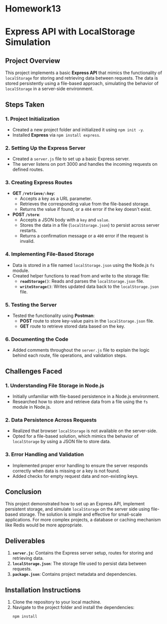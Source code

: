 # Homework13
# Express API with LocalStorage Simulation

## Project Overview
This project implements a basic **Express API** that mimics the functionality of `localStorage` for storing and retrieving data between requests. The data is stored persistently using a file-based approach, simulating the behavior of `localStorage` in a server-side environment.

## Steps Taken

### 1. **Project Initialization**
   - Created a new project folder and initialized it using `npm init -y`.
   - Installed **Express** via `npm install express`.

### 2. **Setting Up the Express Server**
   - Created a `server.js` file to set up a basic Express server.
   - The server listens on port 3000 and handles the incoming requests on defined routes.

### 3. **Creating Express Routes**
   - **GET `/retrieve/:key`**: 
     - Accepts a key as a URL parameter.
     - Retrieves the corresponding value from the file-based storage.
     - Returns the value if found, or a `404` error if the key doesn't exist.
   - **POST `/store`**: 
     - Accepts a JSON body with a `key` and `value`.
     - Stores the data in a file (`localStorage.json`) to persist across server restarts.
     - Returns a confirmation message or a `400` error if the request is invalid.

### 4. **Implementing File-Based Storage**
   - Data is stored in a file named `localStorage.json` using the Node.js `fs` module.
   - Created helper functions to read from and write to the storage file:
     - **`readStorage()`**: Reads and parses the `localStorage.json` file.
     - **`writeStorage()`**: Writes updated data back to the `localStorage.json` file.

### 5. **Testing the Server**
   - Tested the functionality using **Postman**:
     - **POST** route to store key-value pairs in the `localStorage.json` file.
     - **GET** route to retrieve stored data based on the key.

### 6. **Documenting the Code**
   - Added comments throughout the `server.js` file to explain the logic behind each route, file operations, and validation steps.

## Challenges Faced

### 1. **Understanding File Storage in Node.js**
   - Initially unfamiliar with file-based persistence in a Node.js environment.
   - Researched how to store and retrieve data from a file using the `fs` module in Node.js.

### 2. **Data Persistence Across Requests**
   - Realized that browser `localStorage` is not available on the server-side.
   - Opted for a file-based solution, which mimics the behavior of `localStorage` by using a JSON file to store data.

### 3. **Error Handling and Validation**
   - Implemented proper error handling to ensure the server responds correctly when data is missing or a key is not found.
   - Added checks for empty request data and non-existing keys.

## Conclusion
This project demonstrated how to set up an Express API, implement persistent storage, and simulate `localStorage` on the server side using file-based storage. The solution is simple and effective for small-scale applications. For more complex projects, a database or caching mechanism like Redis would be more appropriate.

## Deliverables

1. **`server.js`**: Contains the Express server setup, routes for storing and retrieving data.
2. **`localStorage.json`**: The storage file used to persist data between requests.
3. **`package.json`**: Contains project metadata and dependencies.

## Installation Instructions

1. Clone the repository to your local machine.
2. Navigate to the project folder and install the dependencies:
   ```bash
   npm install
